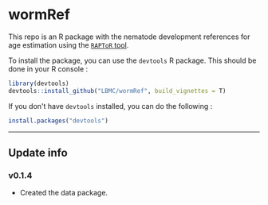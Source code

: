 # wormRef

This repo is an R package with the nematode development references for age estimation using the [`RAPToR` tool](https://github.com/LBMC/RAPToR).

To install the package, you can use the `devtools` R package. This should be done in your R console :

```r
library(devtools)
devtools::install_github("LBMC/wormRef", build_vignettes = T)
```

If you don't have `devtools` installed, you can do the following :
```r
install.packages("devtools")
```

<hr>

## Update info

### v0.1.4
 - Created the data package. 
